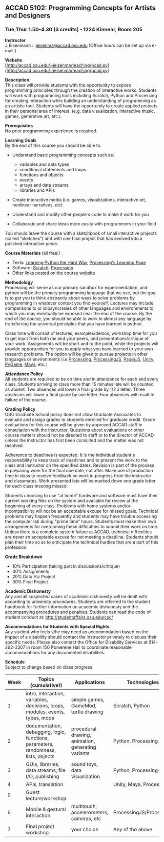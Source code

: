 ## ACCAD 5102: Programming Concepts for Artists and Designers 
### Tue,Thur 1.50-4.30 (3 credits) - 1224 Kinnear, Room 205

**Instructor** 	
J Eisenmann :: jeisenma@accad.osu.edu (Office hours can be set up via e-mail.)

**Website**  
[http://accad.osu.edu/~jeisenma/teaching/pcad.py](http://accad.osu.edu/~jeisenma/teaching/pcad.py)

**Description**  
This class will provide students with the opportunity to explore programming principles through the creation of interactive works. Students will work with programming tools including Scratch, Python and Processing for creating interaction while building an understanding of programming as an artistic tool.  Students will have the opportunity to create applied projects in their personal area of interest. (e.g. data visualization, interactive music, games, generative art, etc.). 

**Prerequisites**  
No prior programming experience is required.  

**Learning Goals**  
By the end of this course you should be able to: 

- Understand basic programming concepts such as:  

	- variables and data types
	- conditional statements and loops
	- functions and objects
	- events
	- arrays and data streams
	- libraries and APIs
	
- Create interactive media (i.e. games, visualizations, interactive art, nonlinear narratives, etc)  
- Understand and modify other people's code to make it work for you  
- Collaborate and share ideas more easily with programmers in your field  

You should leave the course with a sketchbook of small interactive projects (called "sketches") and with one final project that has evolved into a polished interactive piece.

**Course Materials** (all free!)  

- Texts: [Learning Python the Hard Way][lpthw], [Processing's Learning Page][p5learning]
- Software: [Scratch][scratch], [Processing][p5]
- Other links posted on the course website

[lpthw]: http://learnpythonthehardway.org/book/
[p5learning]: http://processing.org/learning/
[scratch]: http://scratch.mit.edu/
[p5]: http://processing.org/

**Methodology**  
Processing will serve as our primary sandbox for experimentation, and python will be the primary programming language that we use, but the goal is to get you to think abstractly about ways to solve problems by programming in whatever context you find yourself.  Lectures may include comparisons to or idiosyncrasies of other languages and environments to which you may eventually be exposed near the end of the course.  By the end of the course, you should be able to work in almost any language by transferring the universal principles that you have learned in python.

Class time will consist of lectures, examples/demos, workshop time for you to get input from both me and your peers, and presentations/critique of your work.  Assignments will be short and to the point, while the projects will provide opportunities for you to apply what you have learned to your own research problems.  The option will be given to pursue projects in other languages or environments (i.e [Processing][p5], [ProcessingJS][pjs], [PaperJS][paper], [Unity][], [PyGame][], [Maya][], etc.)

[pjs]: http://processingjs.org/
[paper]: http://paperjs.org/
[Unity]: http://unity3d.com/gallery/
[PyGame]: http://www.pygame.org/news.html
[Maya]: http://www.autodesk.com/products/autodesk-maya/overview

**Attendance Policy**  
All students are required to be on time and in attendance for each and every class. Students arriving to class more than 15 minutes late will be counted as absent. Two absences will lower a final grade by 1/2 a letter. Three absences will lower a final grade by one letter. Four absences will result in failure of the course.

**Grading Policy**  
OSU Graduate School policy does not allow Graduate Associates to evaluate and assign grades to students enrolled for graduate credit. Grade evaluations for this course will be given by approved ACCAD staff in consultation with the instructor. Questions about evaluations or other course matters should not be directed to staff or to the director of ACCAD unless the instructor has first been consulted and the matter was not resolved.

Adherence to deadlines is expected. It is the individual student's responsibility to keep track of deadlines and to present the work to the class and instructor on the specified dates. Revision is part of the process in preparing work for the final due date, not after. Make use of production time in class to receive feedback on work in progress from the instructor and classmates. Work presented late will be marked down one grade letter for each class meeting missed.

Students choosing to use "at home" hardware and software must have their current working files on the system and available for review at the beginning of every class. Problems with home systems and/or incompatibility will not be an acceptable excuse for missed goals. Technical problems may happen frequently and students may have trouble accessing the computer lab during "prime time" hours. Students must make their own arrangements for overcoming these difficulties to submit their work on time. Unless there is a complete system failure at ACCAD, technical difficulties are never an acceptable excuse for not meeting a deadline. Students should plan their time so as to anticipate the technical hurdles that are a part of this profession.

**Grade Breakdown**  

- 10% Participation (taking part in discussions/critique)
- 40% Assignments
- 20% Data Viz Project
- 30% Final Project

**Academic Dishonesty**  
Any and all suspected cases of academic dishonesty will be dealt with according to university procedures. Students are referred to the student handbook for further information on academic dishonesty and the accompanying procedures and penalties. Students can read the code of student conduct at:  http://studentaffairs.osu.edu/csc/

**Accommodations for Students with Special Rights**  
Any student who feels s/he may need an accommodation based on the impact of a disability should contact the instructor privately to discuss their specific needs. Please also contact the Office for Disability Services at 614-292-3307 in room 150 Pomerene Hall to coordinate reasonable accommodations for any documented disabilities.

**Schedule**  
Subject to change based on class progress.  

| Week  | Topics (cumulative!) 									| Applications 						| Technologies 		|
| ----- | ------------------------------------------------------------------------------------- | ----------------------------------------------------- | --------------------- |
| 1	| intro, interaction, variables, decisions, loops, modules, events, types, mods		| simple games, GameMod, turtle drawing			| Scratch, Python	|
| 2	| documentation, debugging, logic, functions, parameters, randomness, lists, objects	| procedural drawing, animation, generating variants	| Python, Processing-py	|
| 3	| GUIs, libraries, data streams, file I/O, publishing					| sound toys, data visualization			| Python, Processing-py	|
| 4	| APIs, translation									| 							| Unity, Maya, Processing |
| 5	| Guest lecture/workshop								|							|			|
| 6	| Mobile & gestural interaction 		| multitouch, accelerometers, cameras, etc							| ProcessingJS/Processing		|
| 7	| Final project workshop								| your choice						| Any of the above	|

